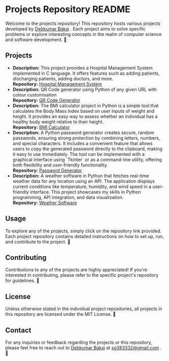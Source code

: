 <!DOCTYPE html>
<html lang="en">

<head>
    <meta charset="UTF-8">
    <meta name="viewport" content="width=device-width, initial-scale=1.0">
</head>

<body>
    <h1>Projects Repository README</h1>
    <p>Welcome to the projects repository! This repository hosts various projects developed by <a href="https://github.com/Debkumar-Baksi">Debkumar Baksi</a>
. Each project aims to solve specific problems or explore interesting concepts in the realm of computer science and software development. 🚀</p>

  <h2>Projects</h2>
    <ul>
        <li>
            <strong>Description:</strong> This project provides a Hospital Management System implemented in C language. It offers features such as adding patients, discharging patients, adding doctors, and more.
            <br>
            <strong>Repository:</strong> <a href="https://github.com/Debkumar-Baksi/Hospital_Management_System">Hospital Management System</a>
        </li>

 <li>
            <strong>Description:</strong> QR Code generator using Python of any given URL with colour customisation
            <br>
            <strong>Repository:</strong> <a href="https://github.com/Debkumar-Baksi/Projects/blob/main/QRCode.py">QR Code Generator</a>
  </li>
 
  <li>
            <strong>Description:</strong> The BMI calculator project in Python is a simple tool that calculates the Body Mass Index based on user inputs of weight and height. It provides an easy way to assess whether an individual has a healthy body weight relative to their height.
            <br>
            <strong>Repository:</strong> <a href="https://github.com/Debkumar-Baksi/BMI_Calculator/tree/main">BMI Calculator</a>
  </li>

  <li>
            <strong>Description:</strong> A Python password generator creates secure, random passwords, ensuring strong protection by combining letters, numbers, and special characters. It includes a convenient feature that allows users to copy the generated password directly to the clipboard, making it easy to use immediately. The tool can be implemented with a graphical interface using `Tkinter` or as a command-line utility, offering both flexibility and user-friendly functionality.
            <br>
            <strong>Repository:</strong> <a href="https://github.com/Debkumar-Baksi/Password-Generator">Password Generator</a>
  </li>



  <li>
            <strong>Description:</strong> A weather software in Python that fetches real-time weather data for any location using an API. The application displays current conditions like temperature, humidity, and wind speed in a user-friendly interface. This project showcases my skills in Python programming, API integration, and data visualization.
            <br>
            <strong>Repository:</strong> <a href="https://github.com/Debkumar-Baksi/Projects/blob/main/weather_app.py">Weather Software</a>
  </li>

  <!--
  <li>
            <strong>Description:</strong> [Brief description of the project]
            <br>
            <strong>Repository:</strong> <a href="[link to your project code]">[Project Name]</a>
  </li>
  -->
  
  </ul> 

  <h2>Usage</h2>
    <p>To explore any of the projects, simply click on the repository link provided. Each project repository contains detailed instructions on how to set up, run, and contribute to the project. 📝</p>

  <h2>Contributing</h2>
    <p>Contributions to any of the projects are highly appreciated! If you're interested in contributing, please refer to the specific project's repository for guidelines. 🤝</p>

  <h2>License</h2>
    <p>Unless otherwise stated in the individual project repositories, all projects in this repository are licensed under the MIT License. 📜</p>

  <h2>Contact</h2>
    <p>For any inquiries or feedback regarding the projects or this repository, please feel free to reach out to <a href="https://github.com/Debkumar-Baksi">Debkumar Baksi</a> at <a href="sg383332@gmail.com">sg383332@gmail.com</a>
 . 📧</p>
</body>

</html>
